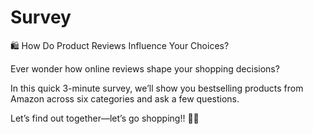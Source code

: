 # Survey

🛍️ How Do Product Reviews Influence Your Choices?

Ever wonder how online reviews shape your shopping decisions?

In this quick 3-minute survey, we’ll show you bestselling products from Amazon across six categories and ask a few questions.

Let’s find out together—let’s go shopping!! 🛒🛒
